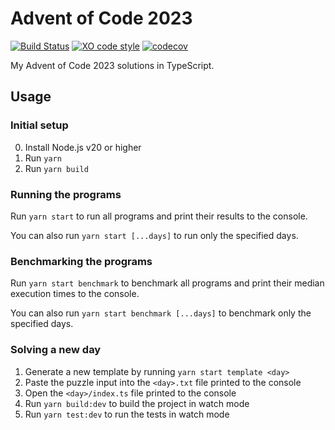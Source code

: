 # Advent of Code 2023

[![Build Status](https://github.com/jonahsnider/aoc-2023/workflows/CI/badge.svg)](https://github.com/jonahsnider/aoc-2023/actions)
[![XO code style](https://img.shields.io/badge/code_style-XO-5ed9c7.svg)](https://github.com/xojs/xo)
[![codecov](https://codecov.io/gh/jonahsnider/aoc-2023/branch/main/graph/badge.svg)](https://codecov.io/jonahsnider/aoc-2023)

My Advent of Code 2023 solutions in TypeScript.

## Usage

### Initial setup

0. Install Node.js v20 or higher
1. Run `yarn`
2. Run `yarn build`

### Running the programs

Run `yarn start` to run all programs and print their results to the console.

You can also run `yarn start [...days]` to run only the specified days.

### Benchmarking the programs

Run `yarn start benchmark` to benchmark all programs and print their median execution times to the console.

You can also run `yarn start benchmark [...days]` to benchmark only the specified days.

### Solving a new day

1. Generate a new template by running `yarn start template <day>`
2. Paste the puzzle input into the `<day>.txt` file printed to the console
3. Open the `<day>/index.ts` file printed to the console
4. Run `yarn build:dev` to build the project in watch mode
5. Run `yarn test:dev` to run the tests in watch mode
